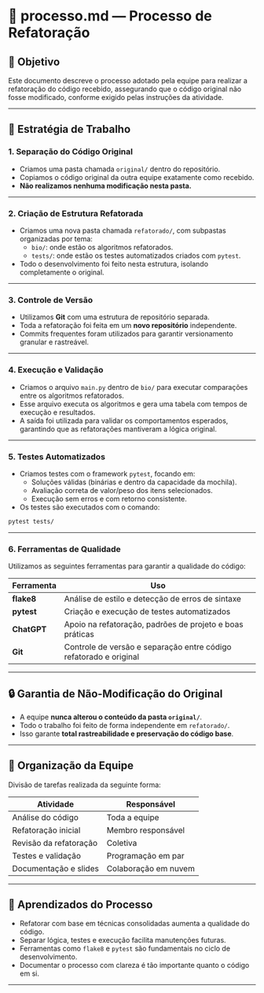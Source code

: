 # 🔄 processo.md — Processo de Refatoração

## 📌 Objetivo

Este documento descreve o processo adotado pela equipe para realizar a refatoração do código recebido, assegurando que o código original não fosse modificado, conforme exigido pelas instruções da atividade.

---

## 🧠 Estratégia de Trabalho

### 1. **Separação do Código Original**

- Criamos uma pasta chamada `original/` dentro do repositório.
- Copiamos o código original da outra equipe exatamente como recebido.
- **Não realizamos nenhuma modificação nesta pasta.**

---

### 2. **Criação de Estrutura Refatorada**

- Criamos uma nova pasta chamada `refatorado/`, com subpastas organizadas por tema:
  - `bio/`: onde estão os algoritmos refatorados.
  - `tests/`: onde estão os testes automatizados criados com `pytest`.
- Todo o desenvolvimento foi feito nesta estrutura, isolando completamente o original.

---

### 3. **Controle de Versão**

- Utilizamos **Git** com uma estrutura de repositório separada.
- Toda a refatoração foi feita em um **novo repositório** independente.
- Commits frequentes foram utilizados para garantir versionamento granular e rastreável.

---

### 4. **Execução e Validação**

- Criamos o arquivo `main.py` dentro de `bio/` para executar comparações entre os algoritmos refatorados.
- Esse arquivo executa os algoritmos e gera uma tabela com tempos de execução e resultados.
- A saída foi utilizada para validar os comportamentos esperados, garantindo que as refatorações mantiveram a lógica original.

---

### 5. **Testes Automatizados**

- Criamos testes com o framework `pytest`, focando em:
  - Soluções válidas (binárias e dentro da capacidade da mochila).
  - Avaliação correta de valor/peso dos itens selecionados.
  - Execução sem erros e com retorno consistente.
- Os testes são executados com o comando:

```bash
pytest tests/
```

---

### 6. **Ferramentas de Qualidade**

Utilizamos as seguintes ferramentas para garantir a qualidade do código:

| Ferramenta | Uso |
|------------|-----|
| **flake8** | Análise de estilo e detecção de erros de sintaxe |
| **pytest** | Criação e execução de testes automatizados |
| **ChatGPT** | Apoio na refatoração, padrões de projeto e boas práticas |
| **Git** | Controle de versão e separação entre código refatorado e original |

---

## 🔒 Garantia de Não-Modificação do Original

- A equipe **nunca alterou o conteúdo da pasta `original/`**.
- Todo o trabalho foi feito de forma independente em `refatorado/`.
- Isso garante **total rastreabilidade e preservação do código base**.

---

## 👥 Organização da Equipe

Divisão de tarefas realizada da seguinte forma:

| Atividade                 | Responsável           |
|---------------------------|------------------------|
| Análise do código         | Toda a equipe          |
| Refatoração inicial       | Membro responsável     |
| Revisão da refatoração    | Coletiva               |
| Testes e validação        | Programação em par     |
| Documentação e slides     | Colaboração em nuvem   |

---

## 🧠 Aprendizados do Processo

- Refatorar com base em técnicas consolidadas aumenta a qualidade do código.
- Separar lógica, testes e execução facilita manutenções futuras.
- Ferramentas como `flake8` e `pytest` são fundamentais no ciclo de desenvolvimento.
- Documentar o processo com clareza é tão importante quanto o código em si.

---
